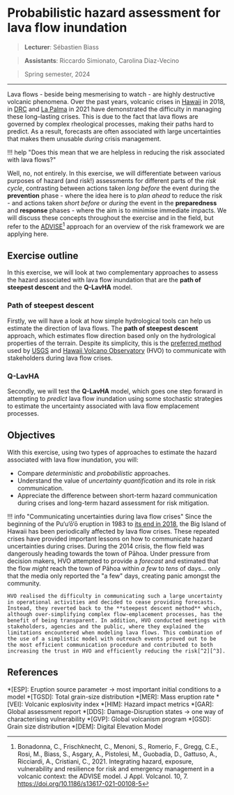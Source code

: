 # Probabilistic hazard assessment for lava flow inundation 

> **Lecturer**: Sébastien Biass 
 
> **Assistants**: Riccardo Simionato, Carolina Diaz-Vecino 

> Spring semester, 2024

---

Lava flows - beside being mesmerising to watch - are highly destructive volcanic phenomena. Over the past years, volcanic crises in [Hawaii](https://www.usgs.gov/volcanoes/kilauea/2018-lower-east-rift-zone-eruption-and-summit-collapse) in 2018, in [DRC](https://en.wikipedia.org/wiki/2021_Mount_Nyiragongo_eruption) and [La Palma](https://en.wikipedia.org/wiki/2021_Cumbre_Vieja_volcanic_eruption) in 2021 have demonstrated the difficulty in managing these long–lasting crises. This is due to the fact that lava flows are governed by complex rheological processes, making their paths hard to predict. As a result, forecasts are often associated with large uncertainties that makes them unusable *during* crisis management.

!!! help "Does this mean that we are helpless in reducing the risk associated with lava flows?"

Well, no, not entirely. In this exercise, we will differentiate between various purposes of hazard (and risk!) assessments for different parts of the *risk cycle*, contrasting between actions taken *long before* the event during the **prevention** phase - where the idea here is to *plan ahead* to reduce the risk - and actions taken *short before* or *during* the event in the **preparedness** and **response** phases - where the aim is to minimise immediate impacts. We will discuss these concepts throughout the exercise and in the field, but refer to the [ADVISE](https://appliedvolc.biomedcentral.com/articles/10.1186/s13617-021-00108-5)[^1] approach for an overview of the risk framework we are applying here.
 
<!--## Case-study: La Palma -->

## Exercise outline

In this exercise, we will look at two complementary approaches to assess the hazard associated with lava flow inundation that are the **path of steepest descent** and the **Q-LavHA** model. 

### Path of steepest descent 

Firstly, we will have a look at how simple hydrological tools can help us estimate the direction of lava flows. The **path of steepest descent** approach, which estimates flow direction based only on the hydrological properties of the terrain. Despite its simplicity, this is the [preferred method](https://www.usgs.gov/media/images/map-steepest-descent-paths-area-eruptive-fissures-k-lauea) used by [USGS](https://www.usgs.gov) and [Hawaii Volcano Observatory](https://www.usgs.gov/observatories/hvo) (HVO) to communicate with stakeholders during lava flow crises. 

### Q-LavHA

Secondly, we will test the **Q-LavHA** model, which goes one step forward in attempting to *predict* lava flow inundation using some stochastic strategies to estimate the uncertainty associated with lava flow emplacement processes.

## Objectives 

With this exercise, using two types of approaches to estimate the hazard associated with lava flow inundation, you will:

- Compare *deterministic* and *probabilistic* approaches.
- Understand the value of *uncertainty quantification* and its role in risk communication.
- Appreciate the difference between short-term hazard communication during crises and long-term hazard assessment for risk mitigation.


!!! info "Communicating uncertainties during lava flow crises" 
    Since the beginning of the Pu‘u‘ō‘ō eruption in 1983 to [its end in 2018](https://www.usgs.gov/volcanoes/kilauea/puuoo-eruption-lasted-35-years), the Big Island of Hawaii has been periodically affected by lava flow crises. These repeated crises have provided important lessons on how to communicate hazard uncertainties during crises. During the 2014 crisis, the flow field was dangerously heading towards the town of Pāhoa. Under pressure from decision makers, HVO attempted to provide a *forecast* and estimated that the flow *might* reach the town of Pāhoa within *a few* to *tens* of days... only that the media only reported the "a few" days, creating panic amongst the community.

    HVO realised the difficulty in communicating such a large uncertainty in operational activities and decided to cease providing forecasts. Instead, they reverted back to the **steepest descent method** which, although over-simplifying complex flow-emplacement processes, has the benefit of being transparent. In addition, HVO conducted meetings with stakeholders, agencies and the public, where they explained the limitations encountered when modeling lava flows. This combination of the use of a simplistic model with outreach events proved out to be the most efficient communication procedure and contributed to both increasing the trust in HVO and efficiently reducing the risk[^2][^3].

## References

[^1]: Bonadonna, C., Frischknecht, C., Menoni, S., Romerio, F., Gregg, C.E., Rosi, M., Biass, S., Asgary, A., Pistolesi, M., Guobadia, D., Gattuso, A., Ricciardi, A., Cristiani, C., 2021. Integrating hazard, exposure, vulnerability and resilience for risk and emergency management in a volcanic context: the ADVISE model. J Appl. Volcanol. 10, 7. https://doi.org/10.1186/s13617-021-00108-5
[^2]: Poland, M., Orr, T.R., Kauahikaua, J.P., Brantley, S.R., Babb, J.L., Patrick, M.R., Neal, C.A., Anderson, K.R., Antolik, L., Burgess, M., 2016. The 2014–2015 Pāhoa lava flow crisis at Kīlauea Volcano, Hawai ‘i: Disaster avoided and lessons learned. GSA Today 26, 4–10.
[^3]: Neal, C.A., Brantley, S.R., Antolik, L., Babb, J., Burgess, M., Calles, K., Cappos, M., Chang, J.C., Conway, S., Desmither, L., Dotray, P., Elias, T., Fukunaga, P., Fuke, S., Johanson, I.A., Kamibayashi, K., Kauahikaua, J., Lee, R.L., Pekalib, S., Miklius, A., Million, W., Moniz, C.J., Nadeau, P.A., Okubo, P., Parcheta, C., Patrick, M.P., Shiro, B., Swanson, D.A., Tollett, W., Trusdell, F., Younger, E.F., Zoeller, M.H., Montgomery-Brown, E.K., Anderson, K.R., Poland, M.P., Ball, J., Bard, J., Coombs, M., Dietterich, H.R., Kern, C., Thelen, W.A., Cervelli, P.F., Orr, T., Houghton, B.F., Gansecki, C., Hazlett, R., Lundgren, P., Diefenbach, A.K., Lerner, A.H., Waite, G., Kelly, P., Clor, L., Werner, C., Mulliken, K., Fisher, G., 2018. The 2018 rift eruption and summit collapse of Kīlauea Volcano. Science 7046, eaav7046. https://doi.org/10.1126/science.aav7046

*[ESP]: Eruption source parameter &rarr; most important initial conditions to a model
*[TGSD]: Total grain-size distribution
*[MER]: Mass eruption rate
*[VEI]: Volcanic explosivity index
*[HIM]: Hazard impact metrics
*[GAR]: Global assessment report
*[DDS]: Damage-Disruption states &rarr; one way of characterising vulnerability
*[GVP]: Global volcanism program 
*[GSD]: Grain size distribution
*[DEM]: Digital Elevation Model